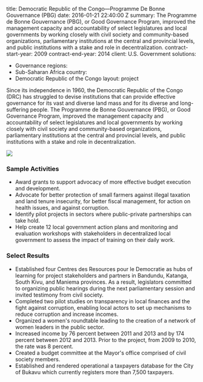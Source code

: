 
title: Democratic Republic of the Congo—Programme De Bonne Gouvernance (PBG)
date: 2016-01-21 22:40:00 Z
summary: The Programme de Bonne Gouvernance (PBG), or Good Governance Program, improved
  the management capacity and accountability of select legislatures and local governments
  by working closely with civil society and community-based organizations, parliamentary
  institutions at the central and provincial levels, and public institutions with
  a stake and role in decentralization.
contract-start-year: 2009
contract-end-year: 2014
client: U.S. Government
solutions:
- Governance
regions:
- Sub-Saharan Africa
country:
- Democratic Republic of the Congo
layout: project


Since its independence in 1960, the Democratic Republic of the Congo (DRC) has struggled to devise institutions that can provide effective governance for its vast and diverse land mass and for its diverse and long-suffering people. The Programme de Bonne Gouvernance (PBG), or Good Governance Program, improved the management capacity and accountability of select legislatures and local governments by working closely with civil society and community-based organizations, parliamentary institutions at the central and provincial levels, and public institutions with a stake and role in decentralization.

![][1]

### Sample Activities

* Award grants to support advocacy of more effective budget execution and development.
* Advocate for better protection of small farmers against illegal taxation and land tenure insecurity, for better fiscal management, for action on health issues, and against corruption.
* Identify pilot projects in sectors where public-private partnerships can take hold.
* Help create 12 local government action plans and monitoring and evaluation workshops with stakeholders in decentralized local government to assess the impact of training on their daily work.

### Select Results

* Established four Centres des Resources pour le Democratie as hubs of learning for project stakeholders and partners in Bandundu, Katanga, South Kivu, and Maniema provinces. As a result, legislators committed to organizing public hearings during the next parliamentary session and invited testimony from civil society.
* Completed two pilot studies on transparency in local finances and the fight against corruption, enabling local actors to set up mechanisms to reduce corruption and increase incomes.
* Organized a women's roundtable leading to the creation of a network of women leaders in the public sector.
* Increased income by 76 percent between 2011 and 2013 and by 174 percent between 2012 and 2013. Prior to the project, from 2009 to 2010, the rate was 8 percent.
* Created a budget committee at the Mayor's office comprised of civil society members.
* Established and rendered operational a taxpayers database for the City of Bukavu which currently registers more than 7,500 taxpayers.

[1]: https://assetify-dai.com/projects/DRC-Good-Governance-teaching.jpg
